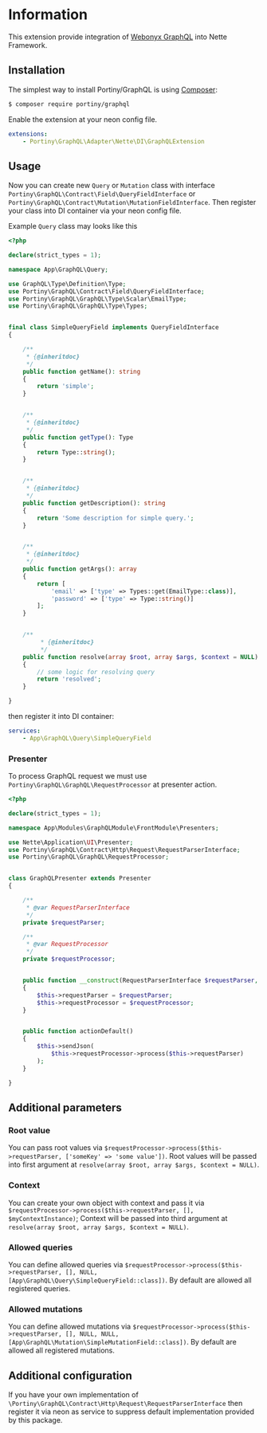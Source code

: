 # Information

This extension provide integration of [Webonyx GraphQL](http://webonyx.github.io/graphql-php/) into Nette Framework.


## Installation

The simplest way to install Portiny/GraphQL is using  [Composer](http://getcomposer.org/):

```sh
$ composer require portiny/graphql
```

Enable the extension at your neon config file.

```yml
extensions:
    - Portiny\GraphQL\Adapter\Nette\DI\GraphQLExtension
```


## Usage

Now you can create new `Query` or `Mutation` class with interface `Portiny\GraphQL\Contract\Field\QueryFieldInterface` or `Portiny\GraphQL\Contract\Mutation\MutationFieldInterface`. Then register your class into DI container via your neon config file.

Example `Query` class may looks like this

```php
<?php

declare(strict_types = 1);

namespace App\GraphQL\Query;

use GraphQL\Type\Definition\Type;
use Portiny\GraphQL\Contract\Field\QueryFieldInterface;
use Portiny\GraphQL\GraphQL\Type\Scalar\EmailType;
use Portiny\GraphQL\GraphQL\Type\Types;


final class SimpleQueryField implements QueryFieldInterface
{

    /**
     * {@inheritdoc}
     */
    public function getName(): string
    {
        return 'simple';
    }


    /**
     * {@inheritdoc}
     */
    public function getType(): Type
    {
        return Type::string();
    }


    /**
     * {@inheritdoc}
     */
    public function getDescription(): string
    {
        return 'Some description for simple query.';
    }


    /**
     * {@inheritdoc}
     */
    public function getArgs(): array
    {
        return [
            'email' => ['type' => Types::get(EmailType::class)],
            'password' => ['type' => Type::string()]
        ];
    }


    /**
         * {@inheritdoc}
         */
    public function resolve(array $root, array $args, $context = NULL)
    {
        // some logic for resolving query
        return 'resolved';
    }

}

```

then register it into DI container:

```yml
services:
    - App\GraphQL\Query\SimpleQueryField
```

### Presenter

To process GraphQL request we must use `Portiny\GraphQL\GraphQL\RequestProcessor` at presenter action.

```php
<?php

declare(strict_types = 1);

namespace App\Modules\GraphQLModule\FrontModule\Presenters;

use Nette\Application\UI\Presenter;
use Portiny\GraphQL\Contract\Http\Request\RequestParserInterface;
use Portiny\GraphQL\GraphQL\RequestProcessor;


class GraphQLPresenter extends Presenter
{

    /**
     * @var RequestParserInterface
     */
    private $requestParser;

    /**
     * @var RequestProcessor
     */
    private $requestProcessor;


    public function __construct(RequestParserInterface $requestParser, RequestProcessor $requestProcessor) 
    {
        $this->requestParser = $requestParser;
        $this->requestProcessor = $requestProcessor;
    }


    public function actionDefault()
    {
        $this->sendJson(
            $this->requestProcessor->process($this->requestParser)
        );
    }

}
```

## Additional parameters

### Root value

You can pass root values via `$requestProcessor->process($this->requestParser, ['someKey' => 'some value'])`. Root values will be passed into first argument at `resolve(array $root, array $args, $context = NULL)`.

### Context

You can create your own object with context and pass it via `$requestProcessor->process($this->requestParser, [], $myContextInstance)`; Context will be passed into third argument at `resolve(array $root, array $args, $context = NULL)`.

### Allowed queries

You can define allowed queries via `$requestProcessor->process($this->requestParser, [], NULL, [App\GraphQL\Query\SimpleQueryField::class])`. By default are allowed all registered queries.

### Allowed mutations

You can define allowed mutations via `$requestProcessor->process($this->requestParser, [], NULL, NULL, [App\GraphQL\Mutation\SimpleMutationField::class])`. By default are allowed all registered mutations.


## Additional configuration
If you have your own implementation of `\Portiny\GraphQL\Contract\Http\Request\RequestParserInterface` then register it via neon as service to suppress default implementation provided by this package.

